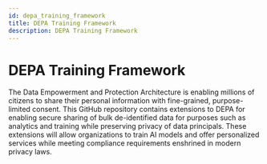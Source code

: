 ```yaml
---
id: depa_training_framework
title: DEPA Training Framework
description: DEPA Training Framework
---
```


# DEPA Training Framework
The Data Empowerment and Protection Architecture is enabling millions of citizens to share their personal information with fine-grained, purpose-limited consent. This GitHub repository contains extensions to DEPA for enabling secure sharing of bulk de-identified data for purposes such as analytics and training while preserving privacy of data principals. These extensions will allow organizations to train AI models and offer personalized services while meeting compliance requirements enshrined in modern privacy laws. 
